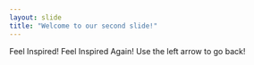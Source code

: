 ```yaml
---
layout: slide
title: "Welcome to our second slide!"
---
```

Feel Inspired! Feel Inspired Again! 
Use the left arrow to go back!
